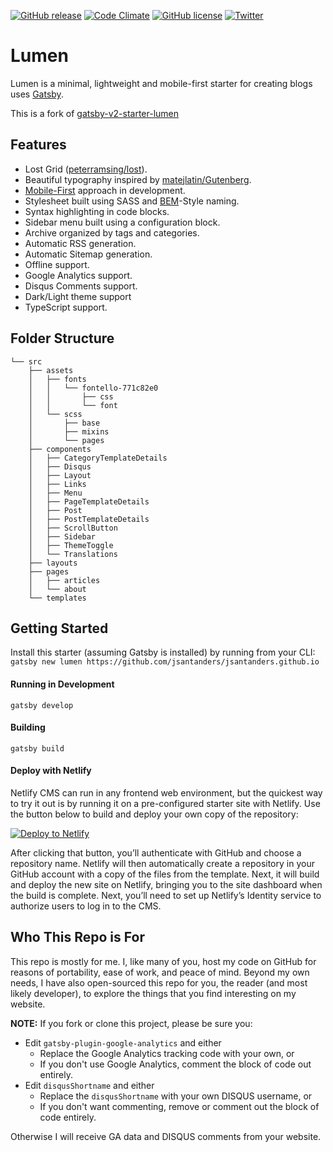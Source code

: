 [![GitHub release](https://img.shields.io/github/release/jsantanders/jsantanders.github.io.svg)](https://github.com/jsantanders/jsantanders.github.io) [![Code Climate](https://img.shields.io/codeclimate/maintainability/jsantanders/jsantanders.github.io.svg)](https://codeclimate.com/github/jsantanders/jsantanders.github.io) [![GitHub license](https://img.shields.io/badge/license-MIT-blue.svg)](https://raw.githubusercontent.com/jsantanders/jsantanders.github.io/master/LICENSE) [![Twitter](https://img.shields.io/twitter/url/https/github.com/jsantanders/jsantanders.github.io.svg?style=social)](https://twitter.com/intent/tweet?text=Wow:&url=https://github.com/jsantanders/jsantanders.github.io)

# Lumen

Lumen is a minimal, lightweight and mobile-first starter for creating blogs uses
[Gatsby](https://github.com/gatsbyjs/gatsby).

This is a fork of
[gatsby-v2-starter-lumen](https://github.com/jsantanders/jsantanders.github.io/)

## Features
+ Lost Grid ([peterramsing/lost](https://github.com/peterramsing/lost)).
+ Beautiful typography inspired by [matejlatin/Gutenberg](https://github.com/matejlatin/Gutenberg).
+ [Mobile-First](https://medium.com/@mrmrs_/mobile-first-css-48bc4cc3f60f) approach in development.
+ Stylesheet built using SASS and [BEM](http://getbem.com/naming/)-Style naming.
+ Syntax highlighting in code blocks.
+ Sidebar menu built using a configuration block.
+ Archive organized by tags and categories.
+ Automatic RSS generation.
+ Automatic Sitemap generation.
+ Offline support.
+ Google Analytics support.
+ Disqus Comments support.
+ Dark/Light theme support
+ TypeScript support.

## Folder Structure

```
└── src
    ├── assets
    │   ├── fonts
    │   │   └── fontello-771c82e0
    │   │       ├── css
    │   │       └── font
    │   └── scss
    │       ├── base
    │       ├── mixins
    │       └── pages
    ├── components
    │   ├── CategoryTemplateDetails
    │   ├── Disqus
    │   ├── Layout
    │   ├── Links
    │   ├── Menu
    │   ├── PageTemplateDetails
    │   ├── Post
    │   ├── PostTemplateDetails
    │   ├── ScrollButton
    │   ├── Sidebar
    │   ├── ThemeToggle
    │   └── Translations
    ├── layouts
    ├── pages
    │   ├── articles
    │   └── about
    └── templates
```

## Getting Started
Install this starter (assuming Gatsby is installed) by running from your CLI:
`gatsby new lumen https://github.com/jsantanders/jsantanders.github.io`

#### Running in Development
`gatsby develop`

#### Building
`gatsby build`

#### Deploy with Netlify

Netlify CMS can run in any frontend web environment, but the quickest way to try it out is by running it on a pre-configured starter site with Netlify. Use the button below to build and deploy your own copy of the repository:

<a href="https://app.netlify.com/start/deploy?repository=https://github.com/jsantanders/jsantanders.github.io" target="_blank"><img src="https://www.netlify.com/img/deploy/button.svg" alt="Deploy to Netlify"></a>

After clicking that button, you’ll authenticate with GitHub and choose a repository name. Netlify will then automatically create a repository in your GitHub account with a copy of the files from the template. Next, it will build and deploy the new site on Netlify, bringing you to the site dashboard when the build is complete. Next, you’ll need to set up Netlify’s Identity service to authorize users to log in to the CMS.

## Who This Repo is For
This repo is mostly for me. I, like many of you, host my code on GitHub for reasons of portability, ease of work, and peace of mind. Beyond my own needs, I have also open-sourced this repo for you, the reader (and most likely developer), to explore the things that you find interesting on my website.

**NOTE:** If you fork or clone this project, please be sure you:

* Edit `gatsby-plugin-google-analytics` and either
  * Replace the Google Analytics tracking code with your own, or
  * If you don't use Google Analytics, comment the block of code out entirely.
* Edit `disqusShortname` and either
  * Replace the `disqusShortname` with your own DISQUS username, or
  * If you don't want commenting, remove or comment out the block of code entirely.

Otherwise I will receive GA data and DISQUS comments from your website.
